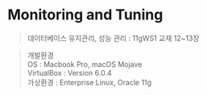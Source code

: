 # Monitoring and Tuning
> 데이터베이스 유지관리, 성능 관리 : 11gWS1 교재 12~13장<br>

> 개발환경<br> 
> OS : Macbook Pro, macOS Mojave<br>
> VirtualBox : Version 6.0.4<br>
> 가상환경 : Enterprise Linux, Oracle 11g

## 

